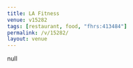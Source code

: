 ```yaml
---
title: LA Fitness
venue: v15282
tags: [restaurant, food, "fhrs:413484"]
permalink: /v/15282/
layout: venue
---
```

null